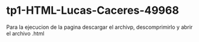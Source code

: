 # tp1-HTML-Lucas-Caceres-49968
Para la ejecucion de la pagina descargar el archivp, descomprimirlo y abrir el archivo .html

